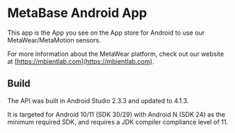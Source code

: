 # MetaBase Android App #

This app is the App you see on the App store for Android to use our MetaWear/MetaMotion sensors.

For more information about the MetaWear platform, check out our website at [https://mbientlab.com](https://mbientlab.com).

## Build ##
The API was built in Android Studio 2.3.3 and updated to 4.1.3. 

It is targeted for Android 10/11 (SDK 30/29) with Android N (SDK 24) as the minimum required SDK, and requires a JDK compiler compliance level of 11.
